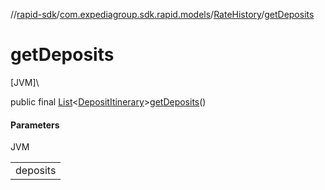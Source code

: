 //[rapid-sdk](../../../index.md)/[com.expediagroup.sdk.rapid.models](../index.md)/[RateHistory](index.md)/[getDeposits](get-deposits.md)

# getDeposits

[JVM]\

public final [List](https://docs.oracle.com/javase/8/docs/api/java/util/List.html)&lt;[DepositItinerary](../-deposit-itinerary/index.md)&gt;[getDeposits](get-deposits.md)()

#### Parameters

JVM

| |
|---|
| deposits |
